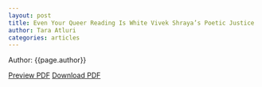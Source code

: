 ```yaml
---
layout: post
title: Even Your Queer Reading Is White Vivek Shraya’s Poetic Justice
author: Tara Atluri
categories: articles
---
```

<p>Author: {{page.author}}</p>
<a href="Atluri.pdf" target="_blank">Preview PDF</a>
<a href="Atluri.pdf" download>Download PDF</a>
